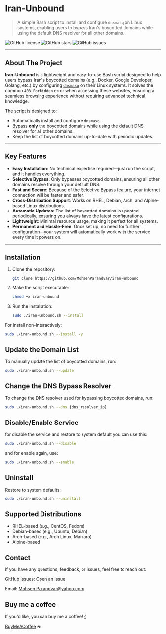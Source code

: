 # Iran-Unbound

> A simple Bash script to install and configure `dnsmasq` on Linux systems, enabling users to bypass Iran's boycotted domains while using the default DNS resolver for all other domains.

![GitHub license](https://img.shields.io/github/license/mohsenparandvar/iran-unbound)
![GitHub stars](https://img.shields.io/github/stars/mohsenparandvar/iran-unbound)
![GitHub issues](https://img.shields.io/github/issues/mohsenparandvar/iran-unbound)

---

## About The Project

**Iran-Unbound** is a lightweight and easy-to-use Bash script designed to help users bypass Iran's boycotted domains (e.g., Docker, Google Developer, Golang, etc.) by configuring [`dnsmasq`](https://thekelleys.org.uk/dnsmasq/doc.html) on their Linux systems. It solves the common `403 Forbidden` error when accessing these websites, ensuring a seamless browsing experience without requiring advanced technical knowledge.

The script is designed to:
- Automatically install and configure `dnsmasq`.
- Bypass **only** the boycotted domains while using the default DNS resolver for all other domains.
- Keep the list of boycotted domains up-to-date with periodic updates.

---

## Key Features

- **Easy Installation**: No technical expertise required—just run the script, and it handles everything.
- **Selective Bypass**: Only bypasses boycotted domains, ensuring all other domains resolve through your default DNS.
- **Fast and Secure**: Because of the Selective Bypass feature, your internet connection will be faster and safer.
- **Cross-Distribution Support**: Works on RHEL, Debian, Arch, and Alpine-based Linux distributions.
- **Automatic Updates**: The list of boycotted domains is updated periodically, ensuring you always have the latest configurations.
- **Lightweight**: Minimal resource usage, making it perfect for all systems.
- **Permanent and Hassle-Free**: Once set up, no need for further configuration—your system will automatically work with the service every time it powers on.

---

## Installation

1. Clone the repository:
   ```bash
   git clone https://github.com/MohsenParandvar/iran-unbound
   ```

2. Make the script executable:
   ```bash
   chmod +x iran-unbound
   ```

3. Run the installation:
   ```bash
   sudo ./iran-unbound.sh --install
   ```

For install non-interactively:
```bash
sudo ./iran-unbound.sh --install -y
```

## Update the Domain List
To manually update the list of boycotted domains, run:
```bash
sudo ./iran-unbound.sh --update
```

## Change the DNS Bypass Resolver
To change the DNS resolver used for bypassing boycotted domains, run:
```bash
sudo ./iran-unbound.sh --dns {dns_resolver_ip}
```

## Disable/Enable Service
for disable the service and restore to system default you can use this:

```bash
sudo ./iran-unbound.sh --disable
```

and for enable again, use:

```bash
sudo ./iran-unbound.sh --enable
```

## Uninstall
Restore to system defaults:
```bash
sudo ./iran-unbound.sh --uninstall
```

## Supported Distributions
- RHEL-based (e.g., CentOS, Fedora)
- Debian-based (e.g., Ubuntu, Debian)
- Arch-based (e.g., Arch Linux, Manjaro)
- Alpine-based

## Contact
If you have any questions, feedback, or issues, feel free to reach out:

GitHub Issues: Open an Issue

Email: Mohsen.Parandvar@yahoo.com

## Buy me a coffee
If you'd like, you can buy me a coffee! ;)

[BuyMeACoffee](https://www.buymeacoffee.com/mohsenparandvar) ☕
